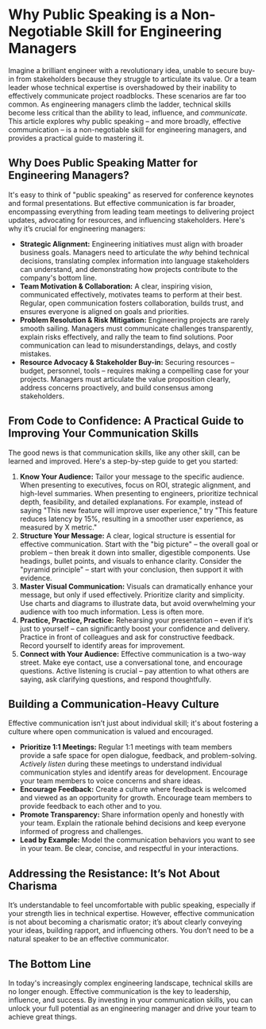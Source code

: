 # Why Public Speaking is a Non-Negotiable Skill for Engineering Managers

Imagine a brilliant engineer with a revolutionary idea, unable to secure buy-in from stakeholders because they struggle to articulate its value. Or a team leader whose technical expertise is overshadowed by their inability to effectively communicate project roadblocks. These scenarios are far too common. As engineering managers climb the ladder, technical skills become less critical than the ability to lead, influence, and *communicate*. This article explores why public speaking – and more broadly, effective communication – is a non-negotiable skill for engineering managers, and provides a practical guide to mastering it.

## Why Does Public Speaking Matter for Engineering Managers?

It's easy to think of "public speaking" as reserved for conference keynotes and formal presentations. But effective communication is far broader, encompassing everything from leading team meetings to delivering project updates, advocating for resources, and influencing stakeholders. Here's why it’s crucial for engineering managers:

*   **Strategic Alignment:** Engineering initiatives must align with broader business goals. Managers need to articulate the *why* behind technical decisions, translating complex information into language stakeholders can understand, and demonstrating how projects contribute to the company's bottom line.
*   **Team Motivation & Collaboration:** A clear, inspiring vision, communicated effectively, motivates teams to perform at their best. Regular, open communication fosters collaboration, builds trust, and ensures everyone is aligned on goals and priorities.
*   **Problem Resolution & Risk Mitigation:**  Engineering projects are rarely smooth sailing. Managers must communicate challenges transparently, explain risks effectively, and rally the team to find solutions. Poor communication can lead to misunderstandings, delays, and costly mistakes.
*   **Resource Advocacy & Stakeholder Buy-in:** Securing resources – budget, personnel, tools – requires making a compelling case for your projects. Managers must articulate the value proposition clearly, address concerns proactively, and build consensus among stakeholders.

## From Code to Confidence: A Practical Guide to Improving Your Communication Skills

The good news is that communication skills, like any other skill, can be learned and improved. Here's a step-by-step guide to get you started:

1.  **Know Your Audience:** Tailor your message to the specific audience. When presenting to executives, focus on ROI, strategic alignment, and high-level summaries. When presenting to engineers, prioritize technical depth, feasibility, and detailed explanations. For example, instead of saying "This new feature will improve user experience," try "This feature reduces latency by 15%, resulting in a smoother user experience, as measured by X metric." 
2.  **Structure Your Message:**  A clear, logical structure is essential for effective communication. Start with the "big picture" – the overall goal or problem – then break it down into smaller, digestible components. Use headings, bullet points, and visuals to enhance clarity. Consider the "pyramid principle" – start with your conclusion, then support it with evidence.
3.  **Master Visual Communication:** Visuals can dramatically enhance your message, but only if used effectively. Prioritize clarity and simplicity. Use charts and diagrams to illustrate data, but avoid overwhelming your audience with too much information. Less is often more.
4.  **Practice, Practice, Practice:**  Rehearsing your presentation – even if it’s just to yourself – can significantly boost your confidence and delivery. Practice in front of colleagues and ask for constructive feedback. Record yourself to identify areas for improvement.
5.  **Connect with Your Audience:** Effective communication is a two-way street. Make eye contact, use a conversational tone, and encourage questions. Active listening is crucial – pay attention to what others are saying, ask clarifying questions, and respond thoughtfully.



## Building a Communication-Heavy Culture

Effective communication isn’t just about individual skill; it's about fostering a culture where open communication is valued and encouraged.

*   **Prioritize 1:1 Meetings:** Regular 1:1 meetings with team members provide a safe space for open dialogue, feedback, and problem-solving. *Actively listen* during these meetings to understand individual communication styles and identify areas for development. Encourage your team members to voice concerns and share ideas.
*   **Encourage Feedback:** Create a culture where feedback is welcomed and viewed as an opportunity for growth. Encourage team members to provide feedback to each other and to you. 
*   **Promote Transparency:**  Share information openly and honestly with your team. Explain the rationale behind decisions and keep everyone informed of progress and challenges.
*   **Lead by Example:** Model the communication behaviors you want to see in your team. Be clear, concise, and respectful in your interactions.




## Addressing the Resistance: It’s Not About Charisma

It’s understandable to feel uncomfortable with public speaking, especially if your strength lies in technical expertise. However, effective communication is not about becoming a charismatic orator; it’s about clearly conveying your ideas, building rapport, and influencing others. You don’t need to be a natural speaker to be an effective communicator.

## The Bottom Line

In today's increasingly complex engineering landscape, technical skills are no longer enough. Effective communication is the key to leadership, influence, and success. By investing in your communication skills, you can unlock your full potential as an engineering manager and drive your team to achieve great things.